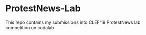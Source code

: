 # ProtestNews-Lab
This repo contains my submissions into CLEF'19 ProtestNews lab competition on codalab
